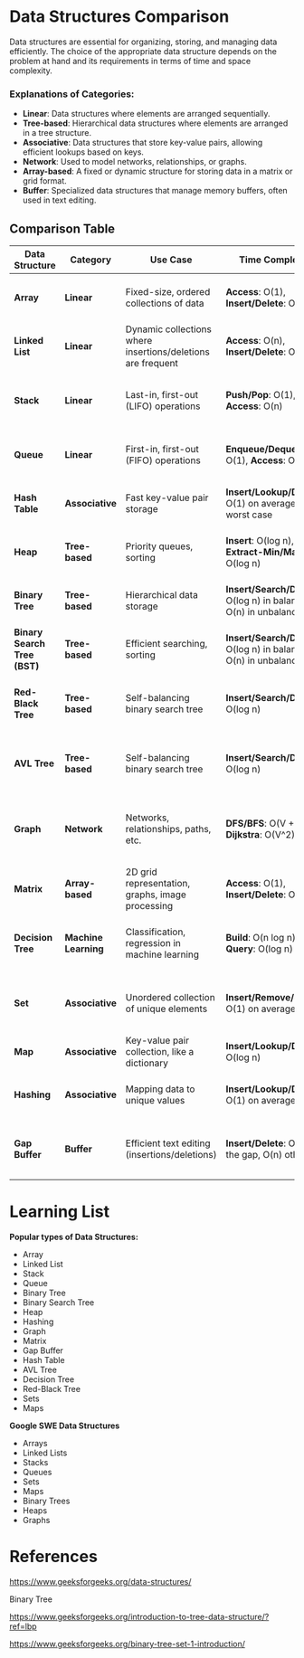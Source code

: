 # Data Structures Comparison

Data structures are essential for organizing, storing, and managing data efficiently. The choice of the appropriate data structure depends on the problem at hand and its requirements in terms of time and space complexity.

### Explanations of Categories:
- **Linear**: Data structures where elements are arranged sequentially.
- **Tree-based**: Hierarchical data structures where elements are arranged in a tree structure.
- **Associative**: Data structures that store key-value pairs, allowing efficient lookups based on keys.
- **Network**: Used to model networks, relationships, or graphs.
- **Array-based**: A fixed or dynamic structure for storing data in a matrix or grid format.
- **Buffer**: Specialized data structures that manage memory buffers, often used in text editing.


## Comparison Table

| **Data Structure**       | **Category**            | **Use Case**                                      | **Time Complexity**                           | **Space Complexity**               | **Advantages**                                             | **Disadvantages**                                        |
|--------------------------|-------------------------|---------------------------------------------------|----------------------------------------------|------------------------------------|------------------------------------------------------------|----------------------------------------------------------|
| **Array**                | **Linear**              | Fixed-size, ordered collections of data           | **Access**: O(1), **Insert/Delete**: O(n)    | O(n)                               | Fast access by index, simple structure                    | Fixed size, inefficient insert/delete at the middle       |
| **Linked List**          | **Linear**              | Dynamic collections where insertions/deletions are frequent | **Access**: O(n), **Insert/Delete**: O(1)    | O(n)                               | Dynamic size, efficient insertions/deletions               | Slow access by index, uses more memory per element       |
| **Stack**                | **Linear**              | Last-in, first-out (LIFO) operations              | **Push/Pop**: O(1), **Access**: O(n)         | O(n)                               | Simple to implement, efficient for recursion/undo actions  | Limited to LIFO, slow access to non-top elements         |
| **Queue**                | **Linear**              | First-in, first-out (FIFO) operations             | **Enqueue/Dequeue**: O(1), **Access**: O(n)   | O(n)                               | Simple to implement, efficient for scheduling tasks       | Limited to FIFO, slow access to non-front elements       |
| **Hash Table**           | **Associative**         | Fast key-value pair storage                      | **Insert/Lookup/Delete**: O(1) on average, O(n) worst case | O(n)                               | Fast access, supports dynamic key-value associations      | Collisions, not ideal for ordered data                   |
| **Heap**                 | **Tree-based**          | Priority queues, sorting                         | **Insert**: O(log n), **Extract-Min/Max**: O(log n) | O(n)                               | Efficient for priority-based problems, supports heap sort | Not efficient for search or ordered access               |
| **Binary Tree**          | **Tree-based**          | Hierarchical data storage                        | **Insert/Search/Delete**: O(log n) in balanced, O(n) in unbalanced | O(n)                               | Hierarchical structure, fast insertion in balanced trees  | Unbalanced trees lead to poor performance                |
| **Binary Search Tree (BST)** | **Tree-based**          | Efficient searching, sorting                     | **Insert/Search/Delete**: O(log n) in balanced, O(n) in unbalanced | O(n)                               | Efficient search and sorted traversal in balanced trees    | Can become unbalanced, leading to poor performance       |
| **Red-Black Tree**       | **Tree-based**          | Self-balancing binary search tree                 | **Insert/Search/Delete**: O(log n)            | O(n)                               | Balances automatically, maintains good worst-case performance | Slightly slower than AVL trees due to balancing method   |
| **AVL Tree**             | **Tree-based**          | Self-balancing binary search tree                 | **Insert/Search/Delete**: O(log n)            | O(n)                               | Always balanced, faster lookups than Red-Black trees       | More complex balancing mechanism, slower insertions      |
| **Graph**                | **Network**             | Networks, relationships, paths, etc.              | **DFS/BFS**: O(V + E), **Dijkstra**: O(V^2)   | O(V + E)                           | Flexible, powerful for complex relationships              | Can be memory intensive, complex algorithms for traversal |
| **Matrix**               | **Array-based**         | 2D grid representation, graphs, image processing  | **Access**: O(1), **Insert/Delete**: O(n)     | O(n^2)                             | Efficient for operations on grids, adjacency matrices     | Space inefficient for sparse matrices                    |
| **Decision Tree**        | **Machine Learning**    | Classification, regression in machine learning    | **Build**: O(n log n), **Query**: O(log n)    | O(n)                               | Easy to interpret, handles both numeric and categorical data | Prone to overfitting, requires large amounts of data     |
| **Set**                  | **Associative**         | Unordered collection of unique elements           | **Insert/Remove/Search**: O(1) on average      | O(n)                               | Fast membership checks, no duplicates                      | No ordering, slower for large datasets with complex elements |
| **Map**                  | **Associative**         | Key-value pair collection, like a dictionary      | **Insert/Lookup/Delete**: O(log n)            | O(n)                               | Fast lookup and updates based on keys                      | Slower than hash tables for simple lookups               |
| **Hashing**              | **Associative**         | Mapping data to unique values                     | **Insert/Lookup/Delete**: O(1) on average     | O(n)                               | Very fast lookups, ideal for unique element identification | Collisions, not ideal for ordered data                   |
| **Gap Buffer**           | **Buffer**              | Efficient text editing (insertions/deletions)     | **Insert/Delete**: O(1) at the gap, O(n) otherwise | O(n)                               | Efficient for text manipulation, especially in editors     | Can become inefficient when gap is near the array end    |

# Learning List

**Popular types of Data Structures:**
- Array
- Linked List
- Stack
- Queue
- Binary Tree
- Binary Search Tree
- Heap
- Hashing
- Graph
- Matrix
- Gap Buffer
- Hash Table
- AVL Tree
- Decision Tree
- Red-Black Tree
- Sets
- Maps

**Google SWE Data Structures**
- Arrays
- Linked Lists
- Stacks
- Queues
- Sets
- Maps
- Binary Trees
- Heaps
- Graphs

# References

https://www.geeksforgeeks.org/data-structures/

Binary Tree

https://www.geeksforgeeks.org/introduction-to-tree-data-structure/?ref=lbp

https://www.geeksforgeeks.org/binary-tree-set-1-introduction/

